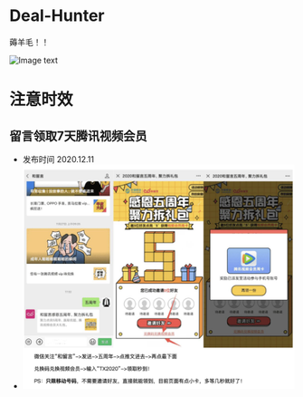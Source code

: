 # Deal-Hunter
薅羊毛！！


![Image text]( https://github.com/amille757/Windows/blob/main/%E5%B0%8F%E7%A8%8B%E5%BA%8F%E4%BA%8C%E7%BB%B4%E7%A0%81.jpeg)
# 注意时效


## 留言领取7天腾讯视频会员  
- 发布时间 2020.12.11
- ![Image text]( https://raw.githubusercontent.com/amille757/Deal-Hunter/main/%E7%A7%BB%E5%8A%A8%E9%A2%86%E5%8F%96%E8%85%BE%E8%AE%AF%E4%BC%9A%E5%91%987%E5%A4%A9.jpg)



